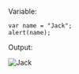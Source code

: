Variable:

    var name = "Jack";
    alert(name);

Output:

![Jack](https://github.com/kanish13/JavaScript/assets/111358462/39838db5-1569-486b-94af-04a790d6c74e)
